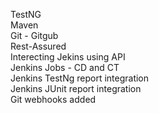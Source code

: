 TestNG </br>
Maven </br>
Git - Gitgub </br>
Rest-Assured </br>
Interecting Jekins using API </br>
Jenkins Jobs - CD and CT </br>
Jenkins TestNg report integration </br>
Jenkins JUnit report integration </br>
Git webhooks added
